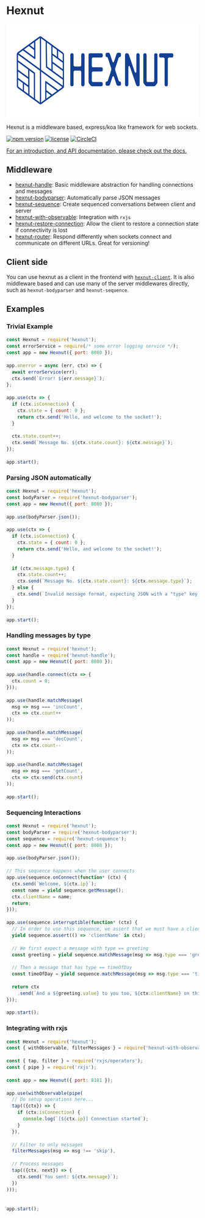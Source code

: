 # Hexnut

<img width="639" height="247" align="center" src="docs/logo.png" />

Hexnut is a middleware based, express/koa like framework for web sockets.

[![npm version](https://badge.fury.io/js/hexnut.svg)]()
[![license](https://img.shields.io/github/license/mashape/apistatus.svg)]()
[![CircleCI](https://circleci.com/gh/francisrstokes/hexnut/tree/master.svg?style=svg)](https://circleci.com/gh/francisrstokes/hexnut/tree/master)

<a href="docs/index.md">For an introduction, and API documentation, please check out the docs.</a>

## Middleware

* <a href="https://github.com/francisrstokes/hexnut-handle">hexnut-handle</a>: Basic middleware abstraction for handling connections and messages
* <a href="https://github.com/francisrstokes/hexnut-bodyparser">hexnut-bodyparser</a>: Automatically parse JSON messages
* <a href="https://github.com/francisrstokes/hexnut-sequence">hexnut-sequence</a>: Create sequenced conversations between client and server
* <a href="https://github.com/francisrstokes/hexnut-with-observable">hexnut-with-observable</a>: Integration with `rxjs`
* <a href="https://github.com/francisrstokes/hexnut-restore-connection">hexnut-restore-connection</a>: Allow the client to restore a connection state if connectivity is lost
* <a href="https://github.com/francisrstokes/hexnut-router">hexnut-router</a>: Respond differently when sockets connect and communicate on different URLs. Great for versioning!

## Client side

You can use hexnut as a client in the frontend with <a href="https://github.com/francisrstokes/hexnut-client">`hexnut-client`</a>. It is also middleware based and can use many of the server middlewares directly, such as `hexnut-bodyparser` and `hexnut-sequence`.

## Examples

### Trivial Example

```javascript
const Hexnut = require('hexnut');
const errorService = require(/* some error logging service */);
const app = new Hexnut({ port: 8080 });

app.onerror = async (err, ctx) => {
  await errorService(err);
  ctx.send(`Error! ${err.message}`);
};

app.use(ctx => {
  if (ctx.isConnection) {
    ctx.state = { count: 0 };
    return ctx.send('Hello, and welcome to the socket!');
  }

  ctx.state.count++;
  ctx.send(`Message No. ${ctx.state.count}: ${ctx.message}`);
});

app.start();
```

### Parsing JSON automatically

```javascript
const Hexnut = require('hexnut');
const bodyParser = require('hexnut-bodyparser');
const app = new Hexnut({ port: 8080 });

app.use(bodyParser.json());

app.use(ctx => {
  if (ctx.isConnection) {
    ctx.state = { count: 0 };
    return ctx.send('Hello, and welcome to the socket!');
  }

  if (ctx.message.type) {
    ctx.state.count++;
    ctx.send(`Message No. ${ctx.state.count}: ${ctx.message.type}`);
  } else {
    ctx.send(`Invalid message format, expecting JSON with a "type" key`);
  }
});

app.start();
```

### Handling messages by type

```javascript
const Hexnut = require('hexnut');
const handle = require('hexnut-handle');
const app = new Hexnut({ port: 8080 });

app.use(handle.connect(ctx => {
  ctx.count = 0;
}));

app.use(handle.matchMessage(
  msg => msg === 'incCount',
  ctx => ctx.count++
));

app.use(handle.matchMessage(
  msg => msg === 'decCount',
  ctx => ctx.count--
));

app.use(handle.matchMessage(
  msg => msg === 'getCount',
  ctx => ctx.send(ctx.count)
));

app.start();
```


### Sequencing Interactions

```javascript
const Hexnut = require('hexnut');
const bodyParser = require('hexnut-bodyparser');
const sequence = require('hexnut-sequence');
const app = new Hexnut({ port: 8080 });

app.use(bodyParser.json());

// This sequence happens when the user connects
app.use(sequence.onConnect(function* (ctx) {
  ctx.send(`Welcome, ${ctx.ip}`);
  const name = yield sequence.getMessage();
  ctx.clientName = name;
  return;
}));

app.use(sequence.interruptible(function* (ctx) {
  // In order to use this sequence, we assert that we must have a clientName on the ctx
  yield sequence.assert(() => 'clientName' in ctx);

  // We first expect a message with type == greeting
  const greeting = yield sequence.matchMessage(msg => msg.type === 'greeting');

  // Then a message that has type == timeOfDay
  const timeOfDay = yield sequence.matchMessage(msg => msg.type === 'timeOfDay');

  return ctx
    .send(`And a ${greeting.value} to you too, ${ctx.clientName} on this fine ${timeOfDay.value}`);
}));

app.start();
```

### Integrating with rxjs

```javascript
const Hexnut = require('hexnut');
const { withObservable, filterMessages } = require('hexnut-with-observable');

const { tap, filter } = require('rxjs/operators');
const { pipe } = require('rxjs');

const app = new Hexnut({ port: 8181 });

app.use(withObservable(pipe(
  // Do setup operations here...
  tap(({ctx}) => {
    if (ctx.isConnection) {
      console.log(`[${ctx.ip}] Connection started`);
    }
  }),

  // Filter to only messages
  filterMessages(msg => msg !== 'skip'),

  // Process messages
  tap(({ctx, next}) => {
    ctx.send(`You sent: ${ctx.message}`);
  })
)));


app.start();
```